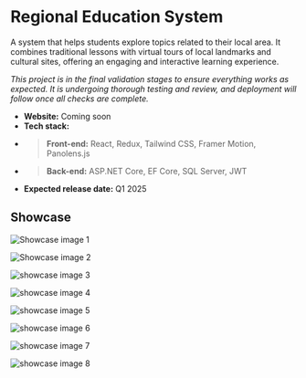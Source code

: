 # Regional Education System

A system that helps students explore topics related to their local area. It combines traditional lessons with virtual tours of local landmarks and cultural sites, offering an engaging and interactive learning experience.

*This project is in the final validation stages to ensure everything works as expected. It is undergoing thorough testing and review, and deployment will follow once all checks are complete.*

- **Website:** Coming soon
- **Tech stack:**
- > **Front-end:** React, Redux, Tailwind CSS, Framer Motion, Panolens.js
- > **Back-end:** ASP\.NET Core, EF Core, SQL Server, JWT
- **Expected release date:** Q1 2025

## Showcase

![Showcase image 1](/images/projects/client-projects/regional-education-system/1.png)

![Showcase image 2](/images/projects/client-projects/regional-education-system/2.png)

![showcase image 3](/images/projects/client-projects/regional-education-system/3.png)

![showcase image 4](/images/projects/client-projects/regional-education-system/4.png)

![showcase image 5](/images/projects/client-projects/regional-education-system/5.png)

![showcase image 6](/images/projects/client-projects/regional-education-system/6.png)

![showcase image 7](/images/projects/client-projects/regional-education-system/7.png)

![showcase image 8](/images/projects/client-projects/regional-education-system/8.png)
